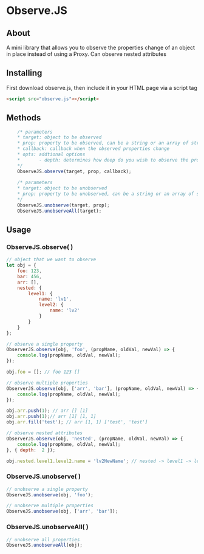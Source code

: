 # Observe.JS

## About

A mini library that allows you to observe the properties change of an object in place instead of using a Proxy. Can observe nested attributes

## Installing

First download observe.js, then include it in your HTML page via a script tag
```html
<script src="observe.js"></script>
```

## Methods

```javascript
	/* parameters
	* target: object to be observed
	* prop: property to be observed, can be a string or an array of string
	* callback: callback when the observed properties change
	* opts: addtional options
	*		- depth: determines how deep do you wish to observe the properties
	*/
	ObserveJS.observe(target, prop, callback);
    
	/* parameters
	* target: object to be unobserved
	* prop: property to be unobserved, can be a string or an array of string
	*/
    ObserveJS.unobserve(target, prop);
    ObserveJS.unobserveAll(target);
```


## Usage

### ObserveJS.observe( )

```javascript
// object that we want to observe
let obj = {
	foo: 123,
	bar: 456,
    arr: [],
    nested: {
    	level1: {
        	name: 'lv1',
			level2: {
        		name: 'lv2'
        	}
        }
    }
};

// observe a single property
ObserverJS.observe(obj, 'foo', (propName, oldVal, newVal) => {
	console.log(propName, oldVal, newVal);
});

obj.foo = []; // foo 123 []

// observe multiple properties
ObserverJS.observe(obj, ['arr', 'bar'], (propName, oldVal, newVal) => {
	console.log(propName, oldVal, newVal);
});

obj.arr.push(1); // arr [] [1]
obj.arr.push(1);// arr [1] [1, 1]
obj.arr.fill('test'); // arr [1, 1] ['test', 'test']

// observe nested attributes
ObserverJS.observe(obj, 'nested', (propName, oldVal, newVal) => {
	console.log(propName, oldVal, newVal);
}, { depth:  2 });

obj.nested.level1.level2.name = 'lv2NewName'; // nested -> level1 -> level2 Object { name: "lv2" } Object { name: "lv2NewName" }
```

### ObserveJS.unobserve( )

```javascript
// unobserve a single property
ObserveJS.unobserve(obj, 'foo');

// unobserve multiple properties
ObserveJS.unobserve(obj, ['arr', 'bar']);

```

### ObserveJS.unobserveAll( )
```javascript
// unobserve all properties
ObserveJS.unobserveAll(obj);

```
 

